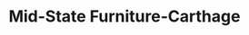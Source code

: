 ---
title: "Mid-State Furniture-Carthage"
url: /carthage/mid-state-furniture-carthage/
shop: Möbel
---